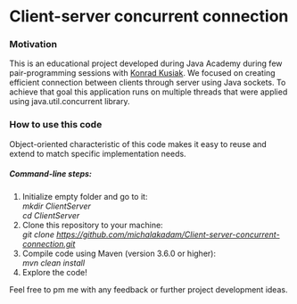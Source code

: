 # Client-server concurrent connection

### Motivation
This is an educational project developed during Java Academy during few pair-programming sessions with [Konrad Kusiak](https://github.com/Blysku). We focused on creating efficient connection between clients through server using Java sockets. To achieve that goal this application runs on multiple threads that were applied using java.util.concurrent library. 

### How to use this code
Object-oriented characteristic of this code makes it easy to reuse and extend to match specific implementation needs. 

##### Command-line steps:
1. Initialize empty folder and go to it:                
*mkdir ClientServer*               
*cd ClientServer*               
2. Clone this repository to your machine:                      
*git clone https://github.com/michalakadam/Client-server-concurrent-connection.git*
3. Compile code using Maven (version 3.6.0 or higher):                    
*mvn clean install*           
4. Explore the code! 

Feel free to pm me with  any feedback or further project development ideas.
